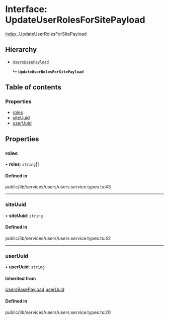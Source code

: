# Interface: UpdateUserRolesForSitePayload

[index](../wiki/index).[<internal>](../wiki/index.%3Cinternal%3E).UpdateUserRolesForSitePayload

## Hierarchy

- [`UsersBasePayload`](../wiki/index.%3Cinternal%3E.UsersBasePayload)

  ↳ **`UpdateUserRolesForSitePayload`**

## Table of contents

### Properties

- [roles](../wiki/index.%3Cinternal%3E.UpdateUserRolesForSitePayload#roles)
- [siteUuid](../wiki/index.%3Cinternal%3E.UpdateUserRolesForSitePayload#siteuuid)
- [userUuid](../wiki/index.%3Cinternal%3E.UpdateUserRolesForSitePayload#useruuid)

## Properties

### roles

• **roles**: `string`[]

#### Defined in

public/lib/services/users/users.service.types.ts:43

___

### siteUuid

• **siteUuid**: `string`

#### Defined in

public/lib/services/users/users.service.types.ts:42

___

### userUuid

• **userUuid**: `string`

#### Inherited from

[UsersBasePayload](../wiki/index.%3Cinternal%3E.UsersBasePayload).[userUuid](../wiki/index.%3Cinternal%3E.UsersBasePayload#useruuid)

#### Defined in

public/lib/services/users/users.service.types.ts:20
